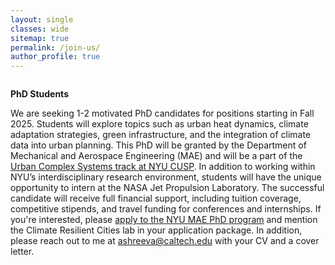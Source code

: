 ```yaml
---
layout: single
classes: wide
sitemap: true
permalink: /join-us/
author_profile: true
---
```



<figure style="width: 300px" class="align-right">
  <img src="/assets/images/laptop.jpg" alt="">
</figure>


**PhD Students**

We are seeking 1-2 motivated PhD candidates for positions starting in Fall 2025. Students will explore topics such as urban heat dynamics, climate adaptation strategies, green infrastructure, and the integration of climate data into urban planning. This PhD will be granted by the Department of Mechanical and Aerospace Engineering (MAE) and will be a part of the [Urban Complex Systems track at NYU CUSP](https://engineering.nyu.edu/research-innovation/centers/cusp). In addition to working within NYU’s interdisciplinary research environment, students will have the unique opportunity to intern at the NASA Jet Propulsion Laboratory. The successful candidate will receive full financial support, including tuition coverage, competitive stipends, and travel funding for conferences and internships.  If you're interested, please [apply to the NYU MAE PhD program](https://engineering.nyu.edu/admissions/graduate) and mention the Climate Resilient Cities lab in your application package. In addition, please reach out to me at ashreeva@caltech.edu with your CV and a cover letter.
